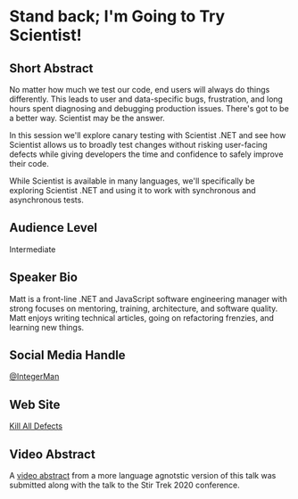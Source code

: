 # Stand back; I'm Going to Try Scientist!

## Short Abstract

No matter how much we test our code, end users will always do things differently. This leads to user and data-specific bugs, frustration, and long hours spent diagnosing and debugging production issues. There's got to be a better way. Scientist may be the answer.

In this session we'll explore canary testing with Scientist .NET and see how Scientist allows us to broadly test changes without risking user-facing defects while giving developers the time and confidence to safely improve their code.

While Scientist is available in many languages, we'll specifically be exploring Scientist .NET and using it to work with synchronous and asynchronous tests.

## Audience Level

Intermediate

## Speaker Bio

Matt is a front-line .NET and JavaScript software engineering manager with strong focuses on mentoring, training, architecture, and software quality. Matt enjoys writing technical articles, going on refactoring frenzies, and learning new things.

## Social Media Handle

[@IntegerMan](https://twitter.com/integerman)

## Web Site

[Kill All Defects](https://www.KillAllDefects.com)

## Video Abstract

A [video abstract](https://www.youtube.com/watch?v=VQDuwdLYk-U) from a more language agnotstic version of this talk was submitted along with the talk to the Stir Trek 2020 conference.

